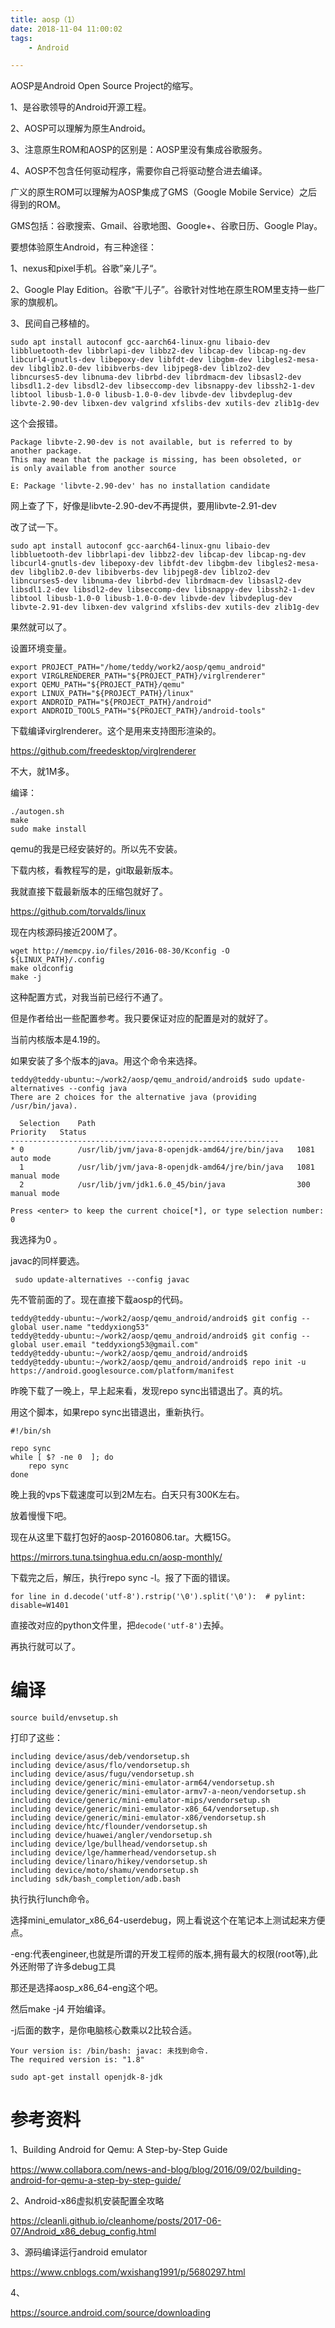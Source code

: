 ```yaml
---
title: aosp（1）
date: 2018-11-04 11:00:02
tags:
	- Android

---
```




AOSP是Android Open Source Project的缩写。

1、是谷歌领导的Android开源工程。

2、AOSP可以理解为原生Android。

3、注意原生ROM和AOSP的区别是：AOSP里没有集成谷歌服务。

4、AOSP不包含任何驱动程序，需要你自己将驱动整合进去编译。



广义的原生ROM可以理解为AOSP集成了GMS（Google Mobile Service）之后得到的ROM。

GMS包括：谷歌搜索、Gmail、谷歌地图、Google+、谷歌日历、Google Play。

要想体验原生Android，有三种途径：

1、nexus和pixel手机。谷歌”亲儿子“。

2、Google Play Edition。谷歌“干儿子”。谷歌针对性地在原生ROM里支持一些厂家的旗舰机。

3、民间自己移植的。





```
sudo apt install autoconf gcc-aarch64-linux-gnu libaio-dev libbluetooth-dev libbrlapi-dev libbz2-dev libcap-dev libcap-ng-dev libcurl4-gnutls-dev libepoxy-dev libfdt-dev libgbm-dev libgles2-mesa-dev libglib2.0-dev libibverbs-dev libjpeg8-dev liblzo2-dev libncurses5-dev libnuma-dev librbd-dev librdmacm-dev libsasl2-dev libsdl1.2-dev libsdl2-dev libseccomp-dev libsnappy-dev libssh2-1-dev libtool libusb-1.0-0 libusb-1.0-0-dev libvde-dev libvdeplug-dev libvte-2.90-dev libxen-dev valgrind xfslibs-dev xutils-dev zlib1g-dev
```

这个会报错。

```
Package libvte-2.90-dev is not available, but is referred to by another package.
This may mean that the package is missing, has been obsoleted, or
is only available from another source

E: Package 'libvte-2.90-dev' has no installation candidate
```

网上查了下，好像是libvte-2.90-dev不再提供，要用libvte-2.91-dev

改了试一下。

```
sudo apt install autoconf gcc-aarch64-linux-gnu libaio-dev libbluetooth-dev libbrlapi-dev libbz2-dev libcap-dev libcap-ng-dev libcurl4-gnutls-dev libepoxy-dev libfdt-dev libgbm-dev libgles2-mesa-dev libglib2.0-dev libibverbs-dev libjpeg8-dev liblzo2-dev libncurses5-dev libnuma-dev librbd-dev librdmacm-dev libsasl2-dev libsdl1.2-dev libsdl2-dev libseccomp-dev libsnappy-dev libssh2-1-dev libtool libusb-1.0-0 libusb-1.0-0-dev libvde-dev libvdeplug-dev libvte-2.91-dev libxen-dev valgrind xfslibs-dev xutils-dev zlib1g-dev
```

果然就可以了。

设置环境变量。

```
export PROJECT_PATH="/home/teddy/work2/aosp/qemu_android"
export VIRGLRENDERER_PATH="${PROJECT_PATH}/virglrenderer"
export QEMU_PATH="${PROJECT_PATH}/qemu"
export LINUX_PATH="${PROJECT_PATH}/linux"
export ANDROID_PATH="${PROJECT_PATH}/android"
export ANDROID_TOOLS_PATH="${PROJECT_PATH}/android-tools"
```

下载编译virglrenderer。这个是用来支持图形渲染的。

https://github.com/freedesktop/virglrenderer

不大，就1M多。

编译：

```
./autogen.sh
make
sudo make install
```

qemu的我是已经安装好的。所以先不安装。

下载内核，看教程写的是，git取最新版本。

我就直接下载最新版本的压缩包就好了。

https://github.com/torvalds/linux

现在内核源码接近200M了。

```
wget http://memcpy.io/files/2016-08-30/Kconfig -O ${LINUX_PATH}/.config
make oldconfig
make -j
```

这种配置方式，对我当前已经行不通了。

但是作者给出一些配置参考。我只要保证对应的配置是对的就好了。

当前内核版本是4.19的。



如果安装了多个版本的java。用这个命令来选择。

```
teddy@teddy-ubuntu:~/work2/aosp/qemu_android/android$ sudo update-alternatives --config java
There are 2 choices for the alternative java (providing /usr/bin/java).

  Selection    Path                                            Priority   Status
------------------------------------------------------------
* 0            /usr/lib/jvm/java-8-openjdk-amd64/jre/bin/java   1081      auto mode
  1            /usr/lib/jvm/java-8-openjdk-amd64/jre/bin/java   1081      manual mode
  2            /usr/lib/jvm/jdk1.6.0_45/bin/java                300       manual mode

Press <enter> to keep the current choice[*], or type selection number: 0
```

我选择为0 。

javac的同样要选。

```
 sudo update-alternatives --config javac
```



先不管前面的了。现在直接下载aosp的代码。

```
teddy@teddy-ubuntu:~/work2/aosp/qemu_android/android$ git config --global user.name "teddyxiong53"
teddy@teddy-ubuntu:~/work2/aosp/qemu_android/android$ git config --global user.email "teddyxiong53@gmail.com"
teddy@teddy-ubuntu:~/work2/aosp/qemu_android/android$ 
teddy@teddy-ubuntu:~/work2/aosp/qemu_android/android$ repo init -u https://android.googlesource.com/platform/manifest
```

昨晚下载了一晚上，早上起来看，发现repo sync出错退出了。真的坑。

用这个脚本，如果repo sync出错退出，重新执行。

```
#!/bin/sh

repo sync
while [ $? -ne 0  ]; do
    repo sync
done
```

晚上我的vps下载速度可以到2M左右。白天只有300K左右。

放着慢慢下吧。



现在从这里下载打包好的aosp-20160806.tar。大概15G。

https://mirrors.tuna.tsinghua.edu.cn/aosp-monthly/

下载完之后，解压，执行repo sync -l。报了下面的错误。

```
for line in d.decode('utf-8').rstrip('\0').split('\0'):  # pylint: disable=W1401
```

直接改对应的python文件里，把`decode('utf-8')`去掉。

再执行就可以了。

# 编译

```
source build/envsetup.sh
```

打印了这些：

```
including device/asus/deb/vendorsetup.sh
including device/asus/flo/vendorsetup.sh
including device/asus/fugu/vendorsetup.sh
including device/generic/mini-emulator-arm64/vendorsetup.sh
including device/generic/mini-emulator-armv7-a-neon/vendorsetup.sh
including device/generic/mini-emulator-mips/vendorsetup.sh
including device/generic/mini-emulator-x86_64/vendorsetup.sh
including device/generic/mini-emulator-x86/vendorsetup.sh
including device/htc/flounder/vendorsetup.sh
including device/huawei/angler/vendorsetup.sh
including device/lge/bullhead/vendorsetup.sh
including device/lge/hammerhead/vendorsetup.sh
including device/linaro/hikey/vendorsetup.sh
including device/moto/shamu/vendorsetup.sh
including sdk/bash_completion/adb.bash
```

执行执行lunch命令。

选择mini_emulator_x86_64-userdebug，网上看说这个在笔记本上测试起来方便点。

-eng:代表engineer,也就是所谓的开发工程师的版本,拥有最大的权限(root等),此外还附带了许多debug工具

那还是选择aosp_x86_64-eng这个吧。

然后make -j4 开始编译。

-j后面的数字，是你电脑核心数乘以2比较合适。

```
Your version is: /bin/bash: javac: 未找到命令.
The required version is: "1.8"
```

```
sudo apt-get install openjdk-8-jdk
```



# 参考资料

1、Building Android for Qemu: A Step-by-Step Guide

https://www.collabora.com/news-and-blog/blog/2016/09/02/building-android-for-qemu-a-step-by-step-guide/

2、Android-x86虚拟机安装配置全攻略

https://cleanli.github.io/cleanhome/posts/2017-06-07/Android_x86_debug_config.html

3、源码编译运行android emulator

https://www.cnblogs.com/wxishang1991/p/5680297.html

4、

https://source.android.com/source/downloading
